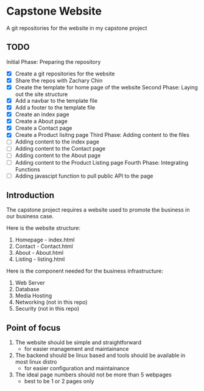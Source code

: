 # Capstone Website
A git repositories for the website in my capstone project

## TODO
Initial Phase: Preparing the repository
- [x] Create a git repositories for the website
- [x] Share the repos with Zachary Chin
- [x] Create the template for home page of the website
Second Phase: Laying out the site structure
- [x] Add a navbar to the template file
- [x] Add a footer to the template file
- [x] Create an index page
- [x] Create a About page
- [x] Create a Contact page
- [x] Create a Product lisitng page
Third Phase: Adding content to the files
- [ ] Adding content to the index page
- [ ] Adding content to the Contact page
- [ ] Adding content to the About page
- [ ] Adding content to the Product Listing page
Fourth Phase: Integrating Functions
- [ ] Adding javascipt function to pull public API to the page

## Introduction
The capstone project requires a website used to promote the business in our business case.

Here is the website structure:
1. Homepage - index.html
2. Contact - Contact.html
3. About - About.html
4. Listing - listing.html

Here is the component needed for the business infrastructure:
1. Web Server
2. Database
3. Media Hosting
4. Networking (not in this repo)
5. Security (not in this repo)

## Point of focus
1. The website should be simple and straightforward
    - for easier management and maintainance
2. The backend should be linux based and tools should be available in most linux distro
    - for easier configuration and maintainance
3. The ideal page numbers should not be more than 5 webpages
    - best to be 1 or 2 pages only
